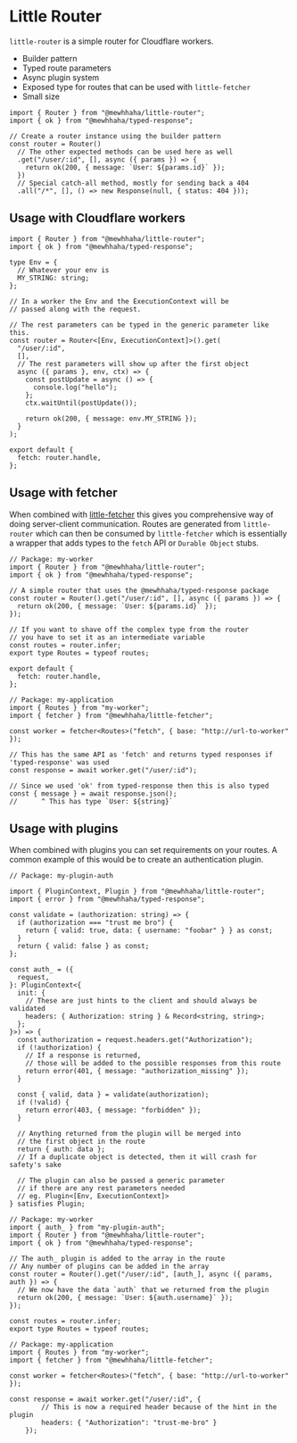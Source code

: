 # Little Router

`little-router` is a simple router for Cloudflare workers.

- Builder pattern
- Typed route parameters
- Async plugin system
- Exposed type for routes that can be used with `little-fetcher`
- Small size

```tsx
import { Router } from "@mewhhaha/little-router";
import { ok } from "@mewhhaha/typed-response";

// Create a router instance using the builder pattern
const router = Router()
  // The other expected methods can be used here as well
  .get("/user/:id", [], async ({ params }) => {
    return ok(200, { message: `User: ${params.id}` });
  })
  // Special catch-all method, mostly for sending back a 404
  .all("/*", [], () => new Response(null, { status: 404 }));
```

## Usage with Cloudflare workers

```tsx
import { Router } from "@mewhhaha/little-router";
import { ok } from "@mewhhaha/typed-response";

type Env = {
  // Whatever your env is
  MY_STRING: string;
};

// In a worker the Env and the ExecutionContext will be
// passed along with the request.

// The rest parameters can be typed in the generic parameter like this.
const router = Router<[Env, ExecutionContext]>().get(
  "/user/:id",
  [],
  // The rest parameters will show up after the first object
  async ({ params }, env, ctx) => {
    const postUpdate = async () => {
      console.log("hello");
    };
    ctx.waitUntil(postUpdate());

    return ok(200, { message: env.MY_STRING });
  }
);

export default {
  fetch: router.handle,
};
```

## Usage with fetcher

When combined with [little-fetcher](../little-fetcher/) this gives you comprehensive way of doing server-client communication. Routes are generated from `little-router` which can then be consumed by `little-fetcher` which is essentially a wrapper that adds types to the `fetch` API or `Durable Object` stubs.

```tsx
// Package: my-worker
import { Router } from "@mewhhaha/little-router";
import { ok } from "@mewhhaha/typed-response";

// A simple router that uses the @mewhhaha/typed-response package
const router = Router().get("/user/:id", [], async ({ params }) => {
  return ok(200, { message: `User: ${params.id}` });
});

// If you want to shave off the complex type from the router
// you have to set it as an intermediate variable
const routes = router.infer;
export type Routes = typeof routes;

export default {
  fetch: router.handle,
};

// Package: my-application
import { Routes } from "my-worker";
import { fetcher } from "@mewhhaha/little-fetcher";

const worker = fetcher<Routes>("fetch", { base: "http://url-to-worker" });

// This has the same API as 'fetch' and returns typed responses if 'typed-response' was used
const response = await worker.get("/user/:id");

// Since we used 'ok' from typed-response then this is also typed
const { message } = await response.json();
//      ^ This has type `User: ${string}`
```

## Usage with plugins

When combined with plugins you can set requirements on your routes. A common example of this would be to create an authentication plugin.

```tsx
// Package: my-plugin-auth

import { PluginContext, Plugin } from "@mewhhaha/little-router";
import { error } from "@mewhhaha/typed-response";

const validate = (authorization: string) => {
  if (authorization === "trust me bro") {
    return { valid: true, data: { username: "foobar" } } as const;
  }
  return { valid: false } as const;
};

const auth_ = ({
  request,
}: PluginContext<{
  init: {
    // These are just hints to the client and should always be validated
    headers: { Authorization: string } & Record<string, string>;
  };
}>) => {
  const authorization = request.headers.get("Authorization");
  if (!authorization) {
    // If a response is returned,
    // those will be added to the possible responses from this route
    return error(401, { message: "authorization_missing" });
  }

  const { valid, data } = validate(authorization);
  if (!valid) {
    return error(403, { message: "forbidden" });
  }

  // Anything returned from the plugin will be merged into
  // the first object in the route
  return { auth: data };
  // If a duplicate object is detected, then it will crash for safety's sake

  // The plugin can also be passed a generic parameter
  // if there are any rest parameters needed
  // eg. Plugin<[Env, ExecutionContext]>
} satisfies Plugin;

// Package: my-worker
import { auth_ } from "my-plugin-auth";
import { Router } from "@mewhhaha/little-router";
import { ok } from "@mewhhaha/typed-response";

// The auth_ plugin is added to the array in the route
// Any number of plugins can be added in the array
const router = Router().get("/user/:id", [auth_], async ({ params, auth }) => {
  // We now have the data `auth` that we returned from the plugin
  return ok(200, { message: `User: ${auth.username}` });
});

const routes = router.infer;
export type Routes = typeof routes;

// Package: my-application
import { Routes } from "my-worker";
import { fetcher } from "@mewhhaha/little-fetcher";

const worker = fetcher<Routes>("fetch", { base: "http://url-to-worker" });

const response = await worker.get("/user/:id", {
        // This is now a required header because of the hint in the plugin
        headers: { "Authorization": "trust-me-bro" }
    });
```
